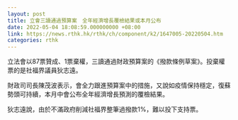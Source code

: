 ```yaml
---
layout: post
title: 立會三讀通過預算案　全年經濟增長覆檢結果或本月公布
date: 2022-05-04 18:08:59.000000000 +08:00
link: https://news.rthk.hk/rthk/ch/component/k2/1647005-20220504.htm
categories: rthk
---
```


立法會以87票贊成、1票棄權，三讀通過財政預算案的《撥款條例草案》。投棄權票的是社福界議員狄志遠。

財政司司長陳茂波表示，會全力跟進預算案中的措施，又說如疫情保持穩定，復蘇勢頭可持續，本月中會公布全年經濟增長預測的覆檢結果。

狄志遠說，由於不滿政府削減社福界整筆過撥款1%，難以投下支持票。
